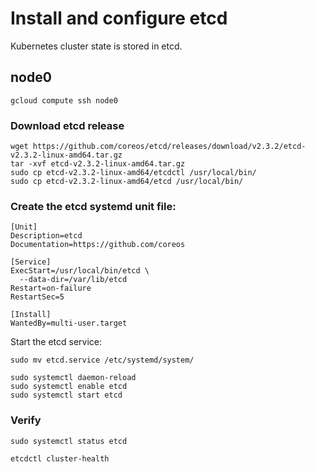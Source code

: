 # Install and configure etcd

Kubernetes cluster state is stored in etcd.

## node0

```
gcloud compute ssh node0
```

### Download etcd release

```
wget https://github.com/coreos/etcd/releases/download/v2.3.2/etcd-v2.3.2-linux-amd64.tar.gz
tar -xvf etcd-v2.3.2-linux-amd64.tar.gz
sudo cp etcd-v2.3.2-linux-amd64/etcdctl /usr/local/bin/
sudo cp etcd-v2.3.2-linux-amd64/etcd /usr/local/bin/
```

### Create the etcd systemd unit file:

```
[Unit]
Description=etcd
Documentation=https://github.com/coreos

[Service]
ExecStart=/usr/local/bin/etcd \
  --data-dir=/var/lib/etcd
Restart=on-failure
RestartSec=5

[Install]
WantedBy=multi-user.target
```

Start the etcd service:

```
sudo mv etcd.service /etc/systemd/system/
```

```
sudo systemctl daemon-reload
sudo systemctl enable etcd
sudo systemctl start etcd
```

### Verify

```
sudo systemctl status etcd
```

```
etcdctl cluster-health
```
